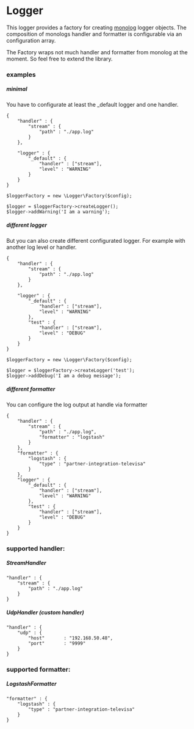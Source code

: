 # Logger

This logger provides a factory for creating [monolog](https://github.com/Seldaek/monolog) logger objects. The composition of monologs handler and formatter is configurable via an configuration array.

The Factory wraps not much handler and formatter from monolog at the moment. So feel free to extend the library.

### examples

##### minimal

You have to configurate at least the _default logger and one handler.

```
{
    "handler" : {
        "stream" : {
            "path" : "./app.log"
        }
    },

    "logger" : {
        "_default" : {
            "handler" : ["stream"],
            "level" : "WARNING"
        }
    }
}
```

```
$loggerFactory = new \Logger\Factory($config);

$logger = $loggerFactory->createLogger();
$logger->addWarning('I am a warning');
```

##### different logger

But you can also create different configurated logger. For example with
another log level or handler.

```
{
    "handler" : {
        "stream" : {
            "path" : "./app.log"
        }
    },

    "logger" : {
        "_default" : {
            "handler" : ["stream"],
            "level" : "WARNING"
        },
        "test" : {
            "handler" : ["stream"],
            "level" : "DEBUG"
        }
    }
}
```

```
$loggerFactory = new \Logger\Factory($config);

$logger = $loggerFactory->createLogger('test');
$logger->addDebug('I am a debug message');
```

##### different formatter

You can configure the log output at handle via formatter

```
{
    "handler" : {
        "stream" : {
            "path" : "./app.log",
            "formatter" : "logstash"
        }
    },
    "formatter" : {
        "logstash" : {
            "type" : "partner-integration-televisa"
        }
    },
    "logger" : {
        "_default" : {
            "handler" : ["stream"],
            "level" : "WARNING"
        },
        "test" : {
            "handler" : ["stream"],
            "level" : "DEBUG"
        }
    }
}
```


### supported handler:

##### StreamHandler
```
"handler" : {
    "stream" : {
        "path" : "./app.log"
    }
}
```

##### UdpHandler (custom handler)
```
"handler" : {
    "udp" : {
        "host"       : "192.168.50.48",
        "port"       : "9999"
    }
}
```

### supported formatter:

##### LogstashFormatter
```
"formatter" : {
    "logstash" : {
        "type" : "partner-integration-televisa"
    }
}
```
